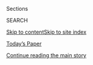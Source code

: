<div id="app">

<div>

<div class="NYTAppHideMasthead css-1r6wvpq e1suatyy0">

<div class="section css-ui9rw0 e1suatyy2">

<div class="css-eph4ug er09x8g0">

<div class="css-6n7j50">

</div>

<span class="css-1dv1kvn">Sections</span>

<div class="css-10488qs">

<span class="css-1dv1kvn">SEARCH</span>

</div>

[Skip to content](#site-content)[Skip to site
index](#site-index)

</div>

<div class="css-10698na e1huz5gh0">

</div>

</div>

<div id="masthead-bar-one" class="section hasLinks css-15hmgas e1csuq9d3">

<div class="css-uqyvli e1csuq9d0">

</div>

<div class="css-1uqjmks e1csuq9d1">

</div>

<div class="css-9e9ivx">

[](https://myaccount.nytimes.com/auth/login?response_type=cookie&client_id=vi)

</div>

<div class="css-1bvtpon e1csuq9d2">

[Today’s Paper](https://www.nytimes.com/section/todayspaper)

</div>

</div>

</div>

</div>

<div data-aria-hidden="false">

<div id="site-content" data-role="main">

<div id="top-wrapper" class="css-15p45cc eaca97t0" type="top">

<div id="top-slug" class="css-19x0jxb eaca97t1" hidden="">

Advertisement

</div>

[Continue reading the main
story](#after-top)

<div class="ad top-wrapper" style="text-align:center;height:100%;display:block;min-height:90px">

<div id="top" class="place-ad" data-position="top" data-size-key="top">

</div>

</div>

<div id="after-top">

</div>

</div>

<div id="byline" class="section css-15h4p1b e9abtgs0">

<div class="css-1j21atc e1svk9qx1">

<div class="css-nfcc9b e1svk9qx3">

<div class="css-cnx41t">

![Portrait of Brooks
Barnes](https://static01.nyt.com/images/2018/02/16/multimedia/author-brooks-barnes/author-brooks-barnes-thumbLarge.jpg)

</div>

<div class="css-vl9dhg e1svk9qx5">

<div class="css-1nrhkj6 e1svk9qx6">

# Brooks Barnes

</div>

## <span></span>

Brooks Barnes is a reporter for The New York Times who covers all things
Hollywood. He is based in Los Angeles.

<span class="css-dd5dyy">More**</span>

</div>

</div>

</div>

<div>

<div id="mid1-wrapper" class="css-1mn4oms eaca97t0" type="rank">

<div id="mid1-slug" class="css-1tag3rd eaca97t1">

Advertisement

</div>

[Continue reading the main
story](#after-mid1)

<div id="mid1" class="ad mid1-wrapper" style="text-align:center;height:100%;display:block">

</div>

<div id="after-mid1">

</div>

</div>

</div>

<div class="css-185go5a e1o5byef0">

<div class="css-15cbhtu">

  - [Latest](#stream-panel)
  - <span class="css-6n7j50">Search</span>
    <div class="control">
    <div class="label-container css-1dv1kvn">
    Search
    </div>
    <div class="css-wm4t3d">
    **<span id="clear-search-input" class="css-1dv1kvn">Clear this text
    input</span>
    </div>
    </div>
    <span class="css-1iovbfw"></span>

<div id="stream-panel" class="section css-8msx5b e1jz0cab1">

<div class="css-13mho3u">

1.  
    
    <div class="css-1cp3ece">
    
    <div class="css-1l4spti">
    
    [](/live/2020/07/29/business/stock-market-today-coronavirus/regal-cinemas-rejects-idea-of-shortening-exclusive-theatrical-runs)
    
    <div class="css-79elbk">
    
    ![](https://static01.nyt.com/images/2020/07/29/business/29markets-brf-regal/merlin_172351464_38342ddd-232c-4193-877a-ffd8a48bcddc-thumbWide.jpg?quality=75&auto=webp&disable=upscale)
    
    </div>
    
    ## Regal Cinemas rejects idea of shortening exclusive theatrical runs.
    
    <div class="css-1nqbnmb ea5icrr0">
    
    By <span class="css-1n7hynb">Brooks
    Barnes</span>
    
    </div>
    
    </div>
    
    <div class="css-1lc2l26 e1xfvim33">
    
    </div>
    
    </div>

2.  
    
    <div class="css-1cp3ece">
    
    <div class="css-1l4spti">
    
    [](/2020/07/28/business/media/universal-amc-movies-at-home.html)
    
    <div class="css-79elbk">
    
    ![](https://static01.nyt.com/images/2020/07/28/business/28virus-movierelease-2/28virus-movierelease-2-thumbWide.jpg?quality=75&auto=webp&disable=upscale)
    
    </div>
    
    ## Universal’s Theatrical Releases Will Quickly Be Available in Homes
    
    The studio agreed to a deal with AMC, the world’s biggest theater
    chain, to shorten the exclusive window for new movies to 17 days
    from 90, likely changing the way Hollywood does business.
    
    <div class="css-1nqbnmb ea5icrr0">
    
    By <span class="css-1n7hynb">Brooks Barnes <span>and</span> Nicole
    Sperling</span>
    
    </div>
    
    </div>
    
    <div class="css-1lc2l26 e1xfvim33">
    
    </div>
    
    </div>

3.  
    
    <div class="css-1cp3ece">
    
    <div class="css-1l4spti">
    
    [](/live/2020/07/28/business/stock-market-today-coronavirus/universal-and-amc-agree-to-shorten-the-window-between-theaters-and-streaming)
    
    <div class="css-79elbk">
    
    ![](https://static01.nyt.com/images/2020/07/28/business/28markets-brf-amc/28markets-brf-amc-thumbWide.jpg?quality=75&auto=webp&disable=upscale)
    
    </div>
    
    ## Universal and AMC agree to shorten the window between theaters and streaming.
    
    <div class="css-1nqbnmb ea5icrr0">
    
    By <span class="css-1n7hynb">Brooks Barnes <span>and</span> Nicole
    Sperling</span>
    
    </div>
    
    </div>
    
    <div class="css-1lc2l26 e1xfvim33">
    
    </div>
    
    </div>

4.  
    
    <div class="css-1cp3ece">
    
    <div class="css-1l4spti">
    
    [](/2020/07/24/business/disney-delays-release-of-mulan-and-pushes-back-star-wars-and-avatar-films.html)
    
    <div class="css-79elbk">
    
    ![](https://static01.nyt.com/images/2020/07/23/business/23markets-brf-disney/merlin_170340048_b61a2f06-a6dd-47c5-b89b-0cd2ad47c74b-thumbWide.jpg?quality=75&auto=webp&disable=upscale)
    
    </div>
    
    ## Disney delays release of ‘Mulan’ and pushes back ‘Star Wars’ and ‘Avatar’ films.
    
    <div class="css-1nqbnmb ea5icrr0">
    
    By <span class="css-1n7hynb">Brooks
    Barnes</span>
    
    </div>
    
    </div>
    
    <div class="css-1lc2l26 e1xfvim33">
    
    </div>
    
    </div>

5.  
    
    <div class="css-1cp3ece">
    
    <div class="css-1l4spti">
    
    [](/live/2020/07/23/business/stock-market-today-coronavirus/disney-delays-release-of-mulan-and-pushes-back-star-wars-and-avatar-films)
    
    <div class="css-79elbk">
    
    ![](https://static01.nyt.com/images/2020/07/23/business/23markets-brf-disney/merlin_170340048_b61a2f06-a6dd-47c5-b89b-0cd2ad47c74b-thumbWide.jpg?quality=75&auto=webp&disable=upscale)
    
    </div>
    
    ## Disney delays release of ‘Mulan’ and pushes back ‘Star Wars’ and ‘Avatar’ films.
    
    <div class="css-1nqbnmb ea5icrr0">
    
    By <span class="css-1n7hynb">Brooks
    Barnes</span>
    
    </div>
    
    </div>
    
    <div class="css-1lc2l26 e1xfvim33">
    
    </div>
    
    </div>

6.  
    
    <div class="css-1cp3ece">
    
    <div class="css-1l4spti">
    
    [](/2020/07/20/movies/oscars-lawsuit.html)
    
    <div class="css-79elbk">
    
    ![](https://static01.nyt.com/images/2020/07/22/arts/00academy-suit1/00academy-suit1-thumbWide.jpg?quality=75&auto=webp&disable=upscale)
    
    </div>
    
    ## Producer Takes Academy to Task in Lawsuit
    
    The Oscars’ social media strategy — and by extension their relevance
    to younger viewers — underlies the action brought by the producer
    Michael Shamberg.
    
    <div class="css-1nqbnmb ea5icrr0">
    
    By <span class="css-1n7hynb">Brooks
    Barnes</span>
    
    </div>
    
    </div>
    
    <div class="css-1lc2l26 e1xfvim33">
    
    </div>
    
    </div>

7.  
    
    <div class="css-1cp3ece">
    
    <div class="css-1l4spti">
    
    [](/2020/07/15/business/media/hollywood-facebook-ad-boycott.html)
    
    <div class="css-79elbk">
    
    ![](https://static01.nyt.com/images/2020/07/15/business/15facebook-hollywood-1/15facebook-hollywood-1-thumbWide.jpg?quality=75&auto=webp&disable=upscale)
    
    </div>
    
    ## Hollywood Stays Away From Facebook Ad Boycott
    
    The entertainment business is a big advertiser but has been
    noticeably silent as other industries protest the social network’s
    handling of hate speech.
    
    <div class="css-1nqbnmb ea5icrr0">
    
    By <span class="css-1n7hynb">Brooks Barnes <span>and</span> Nicole
    Sperling</span>
    
    </div>
    
    </div>
    
    <div class="css-1lc2l26 e1xfvim33">
    
    </div>
    
    </div>

8.  
    
    <div class="css-1cp3ece">
    
    <div class="css-1l4spti">
    
    [](/2020/07/13/business/hong-kong-disneyland-closing.html)
    
    <div class="css-79elbk">
    
    ![](https://static01.nyt.com/images/2020/07/13/business/13-markets-brf-disneyland/merlin_173654616_c5bd981b-057f-4c73-bc32-5ca49c745ad4-thumbWide.jpg?quality=75&auto=webp&disable=upscale)
    
    </div>
    
    ## Hong Kong Disneyland to Close Again, Days After Disney World Reopens
    
    The park is the smallest in Disney’s portfolio and is shutting down
    again to comply with a government-mandated rollback of public
    activities because of the coronavirus.
    
    <div class="css-1nqbnmb ea5icrr0">
    
    By <span class="css-1n7hynb">Brooks
    Barnes</span>
    
    </div>
    
    </div>
    
    <div class="css-1lc2l26 e1xfvim33">
    
    </div>
    
    </div>

9.  
    
    <div class="css-1cp3ece">
    
    <div class="css-1l4spti">
    
    [](/live/2020/07/13/business/stock-market-today-coronavirus/hong-kong-disneyland-will-reclose-after-a-virus-surge)
    
    <div class="css-79elbk">
    
    ![](https://static01.nyt.com/images/2020/07/13/business/13-markets-brf-disneyland/merlin_173654616_c5bd981b-057f-4c73-bc32-5ca49c745ad4-thumbWide.jpg?quality=75&auto=webp&disable=upscale)
    
    </div>
    
    ## Hong Kong Disneyland will reclose after a virus surge.
    
    The move comes after a government-directed rollback of public
    activities in the region following an increase of coronavirus cases
    in the region.
    
    <div class="css-1nqbnmb ea5icrr0">
    
    By <span class="css-1n7hynb">Brooks
    Barnes</span>
    
    </div>
    
    </div>
    
    <div class="css-1lc2l26 e1xfvim33">
    
    </div>
    
    </div>

10. 
    
    <div class="css-1cp3ece">
    
    <div class="css-1l4spti">
    
    [](/2020/07/11/business/florida-coronavirus-disney-world-reopening.html)
    
    <div class="css-79elbk">
    
    ![](https://static01.nyt.com/images/2020/07/11/us/politics/11virus-disney-sub1/merlin_174477564_9229e4d3-9dbd-4c12-a7c3-0bc8666c69b9-thumbWide.jpg?quality=75&auto=webp&disable=upscale)
    
    </div>
    
    ## Disney World Opens Its Gates, With Virus Numbers Rising
    
    Thousands of giddy visitors streamed into the Florida resort, as
    Disney tried to prove it can safely operate at a highly dangerous
    time.
    
    <div class="css-1nqbnmb ea5icrr0">
    
    By <span class="css-1n7hynb">Brooks Barnes</span>
    
    </div>
    
    </div>
    
    <div class="css-1lc2l26 e1xfvim33">
    
    </div>
    
    </div>

<div class="css-13mho3u">

<div class="css-1t62hi8">

<div class="css-1stvaey">

Show
More

<div>

<div style="border:0;clip:rect(0 0 0 0);height:1px;margin:-1px;overflow:hidden;white-space:nowrap;padding:0;width:1px;position:absolute" data-role="log" data-aria-live="assertive">

</div>

<div style="border:0;clip:rect(0 0 0 0);height:1px;margin:-1px;overflow:hidden;white-space:nowrap;padding:0;width:1px;position:absolute" data-role="log" data-aria-live="assertive">

</div>

<div style="border:0;clip:rect(0 0 0 0);height:1px;margin:-1px;overflow:hidden;white-space:nowrap;padding:0;width:1px;position:absolute" data-role="log" data-aria-live="polite">

</div>

<div style="border:0;clip:rect(0 0 0 0);height:1px;margin:-1px;overflow:hidden;white-space:nowrap;padding:0;width:1px;position:absolute" data-role="log" data-aria-live="polite">

</div>

</div>

</div>

</div>

</div>

</div>

<div class="css-g6hk37 supplemental">

<div id="mid2-wrapper" class="css-10wkyv7 eaca97t0" type="lede">

<div id="mid2-slug" class="css-1tag3rd eaca97t1">

Advertisement

</div>

[Continue reading the main
story](#after-mid2)

<div id="mid2" class="ad mid2-wrapper" style="text-align:center;height:100%;display:block;min-height:250px">

</div>

<div id="after-mid2">

</div>

</div>

## Follow Elsewhere

<div class="module-body">

  - [**<span data-aria-hidden="true">brooksbarnesNYT</span><span class="css-1dv1kvn">twitter
    page for
    brooksbarnesNYT</span>](https://twitter.com/brooksbarnesNYT)

</div>

## Feedback? Questions?

<div class="css-hftqp3">

Include your name, the article headline, and your message.

</div>

Email Author

</div>

</div>

</div>

</div>

</div>

</div>

## Site Index

<div>

</div>

## Site Information Navigation

  - [© <span>2020</span> <span>The New York Times
    Company</span>](https://help.nytimes.com/hc/en-us/articles/115014792127-Copyright-notice)

<!-- end list -->

  - [NYTCo](https://www.nytco.com/)
  - [Contact
    Us](https://help.nytimes.com/hc/en-us/articles/115015385887-Contact-Us)
  - [Work with us](https://www.nytco.com/careers/)
  - [Advertise](https://nytmediakit.com/)
  - [T Brand Studio](http://www.tbrandstudio.com/)
  - [Your Ad
    Choices](https://www.nytimes.com/privacy/cookie-policy#how-do-i-manage-trackers)
  - [Privacy](https://www.nytimes.com/privacy)
  - [Terms of
    Service](https://help.nytimes.com/hc/en-us/articles/115014893428-Terms-of-service)
  - [Terms of
    Sale](https://help.nytimes.com/hc/en-us/articles/115014893968-Terms-of-sale)
  - [Site
    Map](https://spiderbites.nytimes.com)
  - [Help](https://help.nytimes.com/hc/en-us)
  - [Subscriptions](https://www.nytimes.com/subscription?campaignId=37WXW)

</div>

</div>
